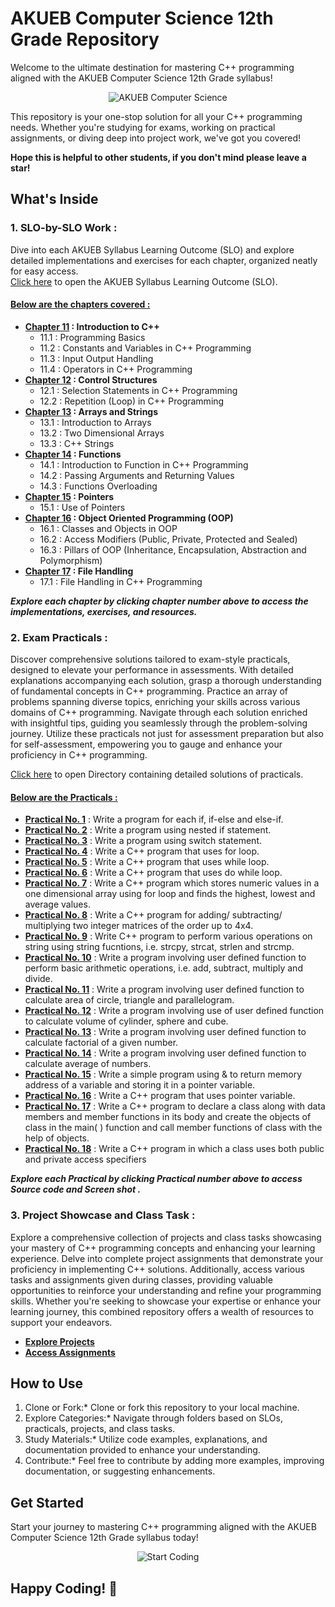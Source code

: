 # AKUEB Computer Science 12th Grade Repository

Welcome to the ultimate destination for mastering C++ programming aligned with the AKUEB Computer Science 12th Grade syllabus!
<p align="center">
  <img src="https://img.shields.io/badge/AKUEB-Computer_Science-darkergreen" alt="AKUEB Computer Science">
</p>
This repository is your one-stop solution for all your C++ programming needs. Whether you're studying for exams, working on practical assignments, or diving deep into project work, we've got you covered!<br>

**Hope this is helpful to other students, if you don't mind please leave a star!**

## What's Inside

### 1. SLO-by-SLO Work : 

Dive into each AKUEB Syllabus Learning Outcome (SLO) and explore detailed implementations and exercises for each chapter, organized neatly for easy access.<br>
[Click here](/SLO.pdf) to open the AKUEB Syllabus Learning Outcome (SLO).<br>
#### <u>Below are the chapters covered :</u>
- **[Chapter 11](/1.%20Introduction%20to%20C++/) : Introduction to C++**
    - 11.1 : Programming Basics
    - 11.2 : Constants and Variables in C++ Programming
    - 11.3 : Input Output Handling
    - 11.4 : Operators in C++ Programming
- **[Chapter 12](/2.%20Control%20Structures/) : Control Structures**
    - 12.1 : Selection Statements in C++ Programming
    - 12.2 : Repetition (Loop) in C++ Programming
- **[Chapter 13](/3.%20Arrays%20and%20Strings/) : Arrays and Strings**
    - 13.1 : Introduction to Arrays 
    - 13.2 : Two Dimensional Arrays
    - 13.3 : C++ Strings 
- **[Chapter 14]() : Functions**
    - 14.1 : Introduction to Function in C++ Programming
    - 14.2 : Passing Arguments and Returning Values
    - 14.3 : Functions Overloading 
- **[Chapter 15]() : Pointers**
    - 15.1 : Use of Pointers
- **[Chapter 16](/6.%20Object%20Oriented%20Programming/) : Object Oriented Programming (OOP)**
    - 16.1 : Classes and Objects in OOP 
    - 16.2 : Access Modifiers (Public, Private, Protected and Sealed)
    - 16.3 : Pillars of OOP (Inheritance, Encapsulation, Abstraction and Polymorphism)
- **[Chapter 17](/7.%20File%20Handling/) : File Handling**
    - 17.1 : File Handling in C++ Programming

***Explore each chapter by clicking chapter number above to access the implementations, exercises, and resources.***

### 2. Exam Practicals : 

Discover comprehensive solutions tailored to exam-style practicals, designed to elevate your performance in assessments. With detailed explanations accompanying each solution, grasp a thorough understanding of fundamental concepts in C++ programming. Practice an array of problems spanning diverse topics, enriching your skills across various domains of C++ programming. Navigate through each solution enriched with insightful tips, guiding you seamlessly through the problem-solving journey. Utilize these practicals not just for assessment preparation but also for self-assessment, empowering you to gauge and enhance your proficiency in C++ programming.

[Click here](/Practicals/) to open Directory containing detailed solutions of practicals.
#### <u>Below are the Practicals : </u>
- **[Practical No. 1](/Practicals/Topic%202%20Control%20Structures/SLO%20NO%2012.1.2/)** : Write a program for each if, if-else and else-if.
- **[Practical No. 2](/Practicals/Topic%202%20Control%20Structures/SLO%20NO%2012.1.3/)** : Write a program using nested if statement.
- **[Practical No. 3](/Practicals/Topic%202%20Control%20Structures/SLO%20NO%2012.1.5/)** : Write a program using switch statement.
- **[Practical No. 4](/Practicals/Topic%202%20Control%20Structures/SLO%20NO%2012.2.2/)** : Write a C++ program that uses for loop.
- **[Practical No. 5](/Practicals/Topic%202%20Control%20Structures/SLO%20NO%2012.2.3/)** : Write a C++ program that uses while loop.
- **[Practical No. 6](/Practicals/Topic%202%20Control%20Structures/SLO%20NO%2012.2.4/)** : Write a C++ program that uses do while loop.
- **[Practical No. 7](/Practicals/Topic%203%20Arrays%20and%20Strings/SLO%20NO%2013.1.7/)** : Write a C++ program which stores numeric values in a one dimensional array using for loop and finds the highest, lowest and average values.
- **[Practical No. 8](/Practicals/Topic%203%20Arrays%20and%20Strings/SLO%20NO%2013.2.5/)** : Write a C++ program for adding/ subtracting/ multiplying two integer matrices of the order up to 4x4.
- **[Practical No. 9](/Practicals/Topic%203%20Arrays%20and%20Strings/SLO%20NO%2013.3.3/)** : Write C++ program to perform various operations on string using string fucntions, i.e. strcpy, strcat, strlen and strcmp.
- **[Practical No. 10](/Practicals/Topic%204%20Functions/SLO%20NO%2014.1.5/)** : Write a program involving user defined function to perform basic arithmetic operations, i.e. add, subtract, multiply and divide.
- **[Practical No. 11](/Practicals/Topic%204%20Functions/SLO%20NO%2014.1.6/)** : Write a program involving user defined function to calculate area of circle, triangle and parallelogram.
- **[Practical No. 12](/Practicals/Topic%204%20Functions/SLO%20NO%2014.1.7/)** : Write a program involving use of user defined function to calculate volume of cylinder, sphere and cube.
- **[Practical No. 13](/Practicals/Topic%204%20Functions/SLO%20NO%2014.1.8/)** : Write a program involving user defined function to calculate factorial of a given number.
- **[Practical No. 14](/Practicals/Topic%204%20Functions/SLO%20NO%2014.1.9/)** : Write a program involving user defined function to calculate average of numbers.
- **[Practical No. 15](/Practicals/Topic%205%20Pointers/SLO%20NO%2015.1.5/)** : Write a simple program using & to return memory address of a variable and storing it in a pointer variable.
- **[Practical No. 16](/Practicals/Topic%205%20Pointers/SLO%20NO%2015.1.6/)** : Write a C++ program that uses pointer variable.
- **[Practical No. 17]()** : Write a C++ program to declare a class along with data members and member functions in its body and create the objects of class in the main( ) function and call member functions of class with the help of objects. 
- **[Practical No. 18]()** : Write a C++ program in which a class uses both public and private access specifiers

***Explore each Practical by clicking Practical number above to access Source code and Screen shot .***

### 3. Project Showcase and Class Task :

Explore a comprehensive collection of projects and class tasks showcasing your mastery of C++ programming concepts and enhancing your learning experience. Delve into complete project assignments that demonstrate your proficiency in implementing C++ solutions. Additionally, access various tasks and assignments given during classes, providing valuable opportunities to reinforce your understanding and refine your programming skills. Whether you're seeking to showcase your expertise or enhance your learning journey, this combined repository offers a wealth of resources to support your endeavors.

- **[Explore Projects](/Projects/)**
- **[Access Assignments](/Assignments/)**

## How to Use

1. Clone or Fork:* Clone or fork this repository to your local machine.
2. Explore Categories:* Navigate through folders based on SLOs, practicals, projects, and class tasks.
3. Study Materials:* Utilize code examples, explanations, and documentation provided to enhance your understanding.
4. Contribute:* Feel free to contribute by adding more examples, improving documentation, or suggesting enhancements.

## Get Started

Start your journey to mastering C++ programming aligned with the AKUEB Computer Science 12th Grade syllabus today!

<p align="center">
  <img src="https://img.shields.io/badge/Start-Coding-blue" alt="Start Coding">
</p>

## Happy Coding! 🚀
